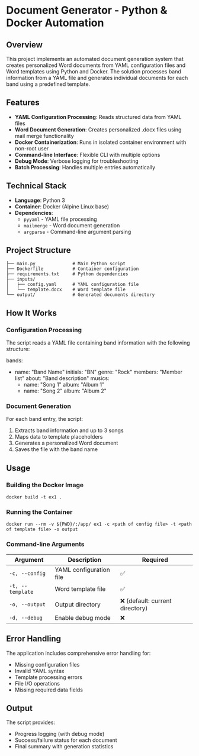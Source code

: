 # Document Generator - Python & Docker Automation

## Overview

This project implements an automated document generation system that creates personalized Word documents from YAML configuration files and Word templates using Python and Docker. The solution processes band information from a YAML file and generates individual documents for each band using a predefined template.

## Features

- **YAML Configuration Processing**: Reads structured data from YAML files
- **Word Document Generation**: Creates personalized .docx files using mail merge functionality
- **Docker Containerization**: Runs in isolated container environment with non-root user
- **Command-line Interface**: Flexible CLI with multiple options
- **Debug Mode**: Verbose logging for troubleshooting
- **Batch Processing**: Handles multiple entries automatically

## Technical Stack

- **Language**: Python 3
- **Container**: Docker (Alpine Linux base)
- **Dependencies**: 
  - `pyyaml` - YAML file processing
  - `mailmerge` - Word document generation
  - `argparse` - Command-line argument parsing

## Project Structure

```
├── main.py              # Main Python script
├── Dockerfile           # Container configuration
├── requirements.txt     # Python dependencies
├── inputs/
│   ├── config.yaml      # YAML configuration file
│   └── template.docx    # Word template file
└── output/              # Generated documents directory
```

## How It Works

### Configuration Processing
The script reads a YAML file containing band information with the following structure:

bands:
  - name: "Band Name"
    initials: "BN"
    genre: "Rock"
    members: "Member list"
    about: "Band description"
    musics:
      - name: "Song 1"
        album: "Album 1"
      - name: "Song 2" 
        album: "Album 2"


### Document Generation
For each band entry, the script:
1. Extracts band information and up to 3 songs
2. Maps data to template placeholders
3. Generates a personalized Word document
4. Saves the file with the band name

## Usage

### Building the Docker Image

```
docker build -t ex1 .
```


### Running the Container

```
docker run --rm -v ${PWD}/:/app/ ex1 -c <path of config file> -t <path of template file> -o output
```

### Command-line Arguments

| Argument | Description | Required |
|----------|-------------|----------|
| `-c, --config` | YAML configuration file | ✅ |
| `-t, --template` | Word template file | ✅ |
| `-o, --output` | Output directory | ❌ (default: current directory) |
| `-d, --debug` | Enable debug mode | ❌ |

## Error Handling

The application includes comprehensive error handling for:

- Missing configuration files
- Invalid YAML syntax
- Template processing errors
- File I/O operations
- Missing required data fields

## Output

The script provides:
- Progress logging (with debug mode)
- Success/failure status for each document
- Final summary with generation statistics